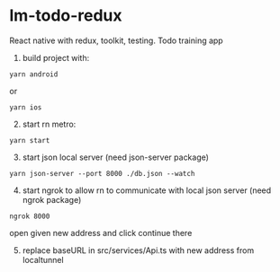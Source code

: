 # lm-todo-redux

React native with redux, toolkit, testing. Todo training app

1. build project with:

`yarn android`

or

`yarn ios`

2. start rn metro:

`yarn start`

3. start json local server (need json-server package)

`yarn json-server --port 8000 ./db.json --watch`

4. start ngrok to allow rn to communicate with local json server (need ngrok package)

`ngrok 8000`

open given new address and click continue there

5. replace baseURL in src/services/Api.ts with new address from localtunnel
